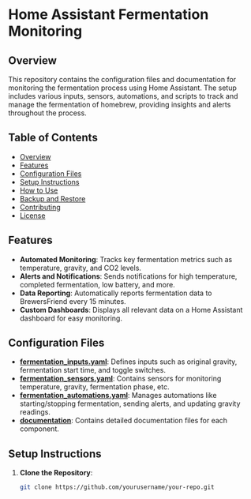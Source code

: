 # Home Assistant Fermentation Monitoring

## Overview

This repository contains the configuration files and documentation for monitoring the fermentation process using Home Assistant. The setup includes various inputs, sensors, automations, and scripts to track and manage the fermentation of homebrew, providing insights and alerts throughout the process.

## Table of Contents

- [Overview](#overview)
- [Features](#features)
- [Configuration Files](#configuration-files)
- [Setup Instructions](#setup-instructions)
- [How to Use](#how-to-use)
- [Backup and Restore](#backup-and-restore)
- [Contributing](#contributing)
- [License](#license)

## Features

- **Automated Monitoring**: Tracks key fermentation metrics such as temperature, gravity, and CO2 levels.
- **Alerts and Notifications**: Sends notifications for high temperature, completed fermentation, low battery, and more.
- **Data Reporting**: Automatically reports fermentation data to BrewersFriend every 15 minutes.
- **Custom Dashboards**: Displays all relevant data on a Home Assistant dashboard for easy monitoring.

## Configuration Files

- **[fermentation_inputs.yaml](./fermentation_inputs.yaml)**: Defines inputs such as original gravity, fermentation start time, and toggle switches.
- **[fermentation_sensors.yaml](./fermentation_sensors.yaml)**: Contains sensors for monitoring temperature, gravity, fermentation phase, etc.
- **[fermentation_automations.yaml](./fermentation_automations.yaml)**: Manages automations like starting/stopping fermentation, sending alerts, and updating gravity readings.
- **[documentation](./documentation)**: Contains detailed documentation files for each component.

## Setup Instructions

1. **Clone the Repository**:
   ```bash
   git clone https://github.com/yourusername/your-repo.git
